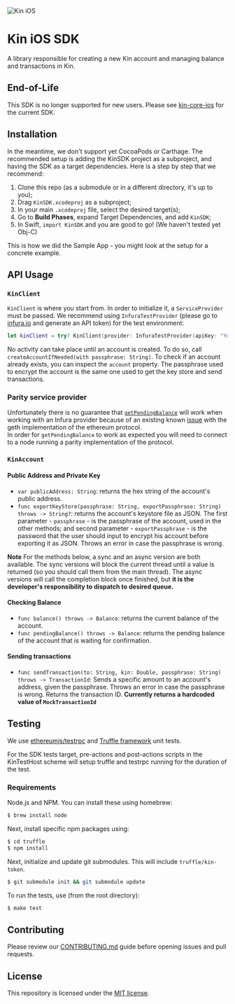 ![Kin iOS](.github/kin_ios.png)

#  Kin iOS SDK

A library responsible for creating a new Kin account and managing balance and transactions in Kin.

## End-of-Life

This SDK is no longer supported for new users.  Please see [kin-core-ios](https://github.com/kinfoundation/kin-core-ios) for the current SDK.

## Installation

In the meantime, we don't support yet CocoaPods or Carthage. The recommended setup is adding the KinSDK project as a subproject, and having the SDK as a target dependencies. Here is a step by step that we recommend:

1. Clone this repo (as a submodule or in a different directory, it's up to you);
2. Drag `KinSDK.xcodeproj` as a subproject;
3. In your main `.xcodeproj` file, select the desired target(s);
4. Go to **Build Phases**, expand Target Dependencies, and add `KinSDK`;
5. In Swift, `import KinSDK` and you are good to go! (We haven't tested yet Obj-C)

This is how we did the Sample App - you might look at the setup for a concrete example.

## API Usage

### `KinClient`
`KinClient` is where you start from. In order to initialize it, a `ServiceProvider` must be passed. We recommend using `InfuraTestProvider` (please go to [infura.io][infura] and generate an API token) for the test environment:

```swift
let kinClient = try? KinClient(provider: InfuraTestProvider(apiKey: "YourApiToken"))
```

No activity can take place until an account is created. To do so, call `createAccountIfNeeded(with passphrase: String)`. To check if an account already exists, you can inspect the `account` property. The passphrase used to encrypt the account is the same one used to get the key store and send transactions.

### <a name="parity">Parity service provider</a>
Unfortunately there is no guarantee that [`getPendingBalance`](#pendingBalance) will work when working with an Infura provider
because of an existing known [issue](https://github.com/ethereum/go-ethereum/issues/15359) with the geth implementation of the ethereum protocol.\
In order for `getPendingBalance` to work as expected you will need to connect to a node running a parity implementation of the protocol.

### `KinAccount`

#### Public Address and Private Key

- `var publicAddress: String`: returns the hex string of the account's public address.
- `func exportKeyStore(passphrase: String, exportPassphrase: String) throws -> String?`: returns the account's keystore file as JSON. The first parameter - `passphrase` - is the passphrase of the account, used in the other methods; and second parameter - `exportPassphrase` - is the password that the user should input to encrypt his account before exporting it as JSON. Throws an error in case the passphrase is wrong.

**Note** For the methods below, a sync and an async version are both available. The sync versions will block the current thread until a value is returned (so you should call them from the main thread). The async versions will call the completion block once finished, but **it is the developer's responsibility to dispatch to desired queue.**

#### Checking Balance

- `func balance() throws -> Balance`: returns the current balance of the account.
- `func pendingBalance() throws -> Balance`: returns the pending balance of the account that is waiting for confirmation.

#### Sending transactions

- `func sendTransaction(to: String, kin: Double, passphrase: String) throws -> TransactionId`: Sends a specific amount to an account's address, given the passphrase. Throws an error in case the passphrase is wrong. Returns the transaction ID. **Currently returns a hardcoded value of `MockTransactionId`**

## Testing

We use [ethereumjs/testrpc][testrpc] and [Truffle framework][truffle] unit tests.

For the SDK tests target, pre-actions and post-actions scripts in the KinTestHost scheme will setup truffle and testrpc running for the duration of the test.

### Requirements

Node.js and NPM. You can install these using homebrew:

```bash
$ brew install node
```
Next, install specific npm packages using:

```bash
$ cd truffle
$ npm install
```

Next, initialize and update git submodules.  This will include `truffle/kin-token`.

```bash
$ git submodule init && git submodule update
```

To run the tests, use (from the root directory):

```bash
$ make test
```

## Contributing

Please review our [CONTRIBUTING.md](CONTRIBUTING.md) guide before opening issues and pull requests.

## License
This repository is licensed under the [MIT license](LICENSE.md).

[infura]: https://infura.io
[testrpc]: https://github.com/ethereumjs/testrpc
[truffle]: http://truffleframework.com/
